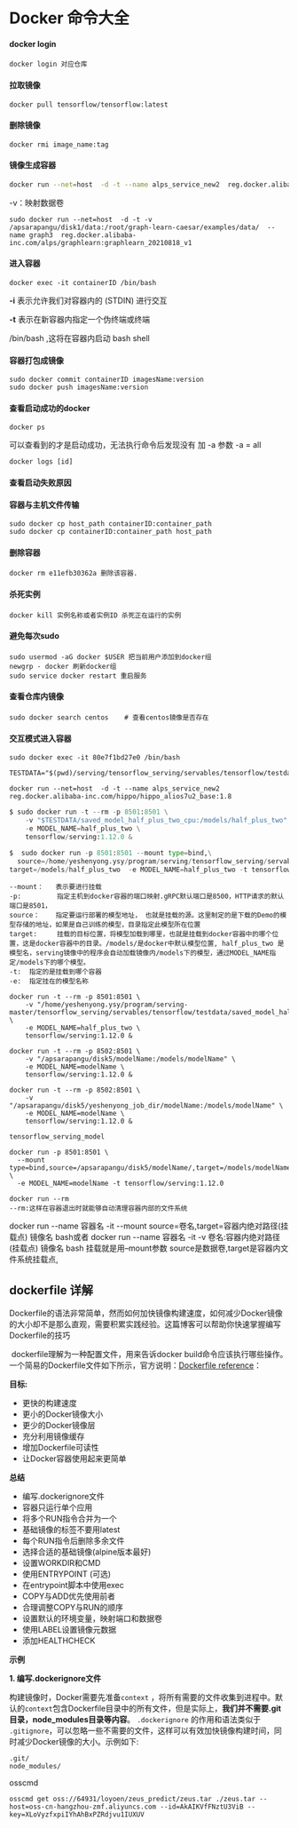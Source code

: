 # Docker 命令大全



#### docker login



```
docker login 对应仓库
```



#### 拉取镜像

```
docker pull tensorflow/tensorflow:latest
```



#### 删除镜像

```shell
docker rmi image_name:tag
```



#### 镜像生成容器

```bash
docker run --net=host  -d -t --name alps_service_new2  reg.docker.alibaba-inc.com/hippo/hippo_alios7u2_base:1.8
```



-v：映射数据卷

```
sudo docker run --net=host  -d -t -v /apsarapangu/disk1/data:/root/graph-learn-caesar/examples/data/  --name graph3  reg.docker.alibaba-inc.com/alps/graphlearn:graphlearn_20210818_v1
```



#### 进入容器

```
docker exec -it containerID /bin/bash
```

**-i** 表示允许我们对容器内的 (STDIN) 进行交互

**-t** 表示在新容器内指定一个伪终端或终端

 /bin/bash ,这将在容器内启动 bash shell



#### 容器打包成镜像

```
sudo docker commit containerID imagesName:version
sudo docker push imagesName:version
```



#### 查看启动成功的docker

```
docker ps
```

可以查看到的才是启动成功，无法执行命令后发现没有 加 -a 参数 -a = all

```
docker logs [id]
```

#### 查看启动失败原因



#### 容器与主机文件传输

```
sudo docker cp host_path containerID:container_path
sudo docker cp containerID:container_path host_path
```



#### 删除容器

```
docker rm e11efb30362a 删除该容器.
```



#### 杀死实例

```
docker kill 实例名称或者实例ID 杀死正在运行的实例
```



#### 避免每次sudo

```
sudo usermod -aG docker $USER 把当前用户添加到docker组
newgrp - docker 刷新docker组
sudo service docker restart 重启服务
```



#### 查看仓库内镜像

```
sudo docker search centos    # 查看centos镜像是否存在
```



#### 交互模式进入容器

```
sudo docker exec -it 80e7f1bd27e0 /bin/bash
```



```
TESTDATA="$(pwd)/serving/tensorflow_serving/servables/tensorflow/testdata"
```



```
docker run --net=host  -d -t --name alps_service_new2  reg.docker.alibaba-inc.com/hippo/hippo_alios7u2_base:1.8
```



```python
$ sudo docker run -t --rm -p 8501:8501 \
    -v "$TESTDATA/saved_model_half_plus_two_cpu:/models/half_plus_two" \
    -e MODEL_NAME=half_plus_two \
    tensorflow/serving:1.12.0 &
```

```python
$  sudo docker run -p 8501:8501 --mount type=bind,\
  source=/home/yeshenyong.ysy/program/serving/tensorflow_serving/servables/tensorflow/testdata/saved_model_half_plus_two_cpu,\
target=/models/half_plus_two  -e MODEL_NAME=half_plus_two -t tensorflow/serving &
```

```
--mount：   表示要进行挂载
-p:         指定主机到docker容器的端口映射.gRPC默认端口是8500，HTTP请求的默认端口是8501，
source：    指定要运行部署的模型地址， 也就是挂载的源。这里制定的是下载的Demo的模型存储的地址，如果是自己训练的模型，目录指定此模型所在位置
target:     挂载的目标位置，将模型加载到哪里，也就是挂载到docker容器中的哪个位置，这是docker容器中的目录。/models/是docker中默认模型位置, half_plus_two 是模型名，serving镜像中的程序会自动加载镜像内/models下的模型，通过MODEL_NAME指定/models下的哪个模型。
-t:  指定的是挂载到哪个容器
-e:  指定挂在的模型名称
```

```bsh
docker run -t --rm -p 8501:8501 \
    -v "/home/yeshenyong.ysy/program/serving-master/tensorflow_serving/servables/tensorflow/testdata/saved_model_half_plus_two_cpu:/models/half_plus_two" \
    -e MODEL_NAME=half_plus_two \
    tensorflow/serving:1.12.0 &
```

```
docker run -t --rm -p 8502:8501 \
    -v "/apsarapangu/disk5/modelName:/models/modelName" \
    -e MODEL_NAME=modelName \
    tensorflow/serving:1.12.0 &
```

```
docker run -t --rm -p 8502:8501 \
    -v "/apsarapangu/disk5/yeshenyong_job_dir/modelName:/models/modelName" \
    -e MODEL_NAME=modelName \
    tensorflow/serving:1.12.0 &

tensorflow_serving_model 

docker run -p 8501:8501 \
  --mount type=bind,source=/apsarapangu/disk5/modelName/,target=/models/modelName \
  -e MODEL_NAME=modelName -t tensorflow/serving:1.12.0
```

```
docker run --rm
--rm:这样在容器退出时就能够自动清理容器内部的文件系统

```

docker run --name 容器名 -it --mount source=卷名,target=容器内绝对路径(挂载点) 镜像名 bash或者
docker run --name 容器名 -it -v 卷名:容器内绝对路径(挂载点) 镜像名 bash
挂载就是用–mount参数 source是数据卷,target是容器内文件系统挂载点,







## dockerfile 详解



​	Dockerfile的语法非常简单，然而如何加快镜像构建速度，如何减少Docker镜像的大小却不是那么直观，需要积累实践经验。这篇博客可以帮助你快速掌握编写Dockerfile的技巧



​	dockerfile理解为一种配置文件，用来告诉docker build命令应该执行哪些操作。一个简易的Dockerfile文件如下所示，官方说明：[Dockerfile reference](https://link.zhihu.com/?target=https%3A//docs.docker.com/engine/reference/builder/)：

**目标:**

- 更快的构建速度
- 更小的Docker镜像大小
- 更少的Docker镜像层
- 充分利用镜像缓存
- 增加Dockerfile可读性
- 让Docker容器使用起来更简单



**总结**

- 编写.dockerignore文件
- 容器只运行单个应用
- 将多个RUN指令合并为一个
- 基础镜像的标签不要用latest
- 每个RUN指令后删除多余文件
- 选择合适的基础镜像(alpine版本最好)
- 设置WORKDIR和CMD
- 使用ENTRYPOINT (可选)
- 在entrypoint脚本中使用exec
- COPY与ADD优先使用前者
- 合理调整COPY与RUN的顺序
- 设置默认的环境变量，映射端口和数据卷
- 使用LABEL设置镜像元数据
- 添加HEALTHCHECK





**示例**



**1. 编写.dockerignore文件**

构建镜像时，Docker需要先准备`context` ，将所有需要的文件收集到进程中。默认的`context`包含Dockerfile目录中的所有文件，但是实际上，**我们并不需要.git目录，node_modules目录等内容**。 `.dockerignore` 的作用和语法类似于 `.gitignore`，可以忽略一些不需要的文件，这样可以有效加快镜像构建时间，同时减少Docker镜像的大小。示例如下:

```
.git/
node_modules/
```



















osscmd

```shell
osscmd get oss://64931/loyoen/zeus_predict/zeus.tar ./zeus.tar --host=oss-cn-hangzhou-zmf.aliyuncs.com --id=AkAIKVfFNztU3ViB --key=XLoVyzfxpiIYhAhBxPZRdjvu1IUXUV
```















